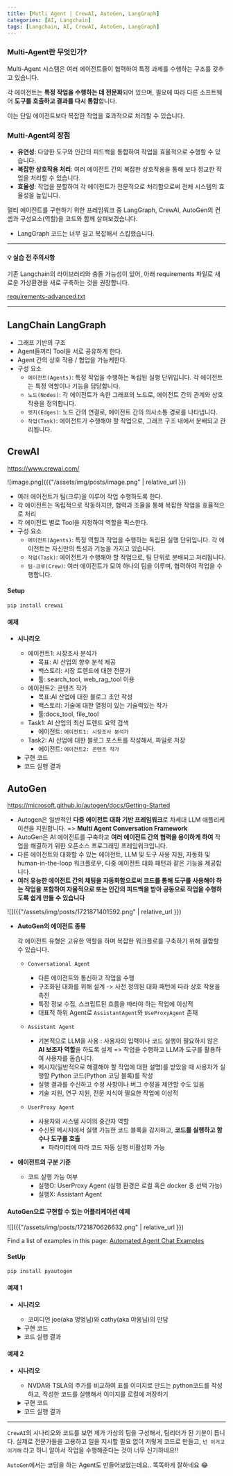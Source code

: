 ```yaml
---
title: [Mutli Agent | CrewAI, AutoGen, LangGraph]
categories: [AI, Langchain]
tags: [Langchain, AI, CrewAI, AutoGen, LangGraph]		
---
```



### Multi-Agent란 무엇인가?

Multi-Agent 시스템은 여러 에이전트들이 협력하여 특정 과제를 수행하는 구조를 갖추고 있습니다.

각 에이전트는 **특정 작업을 수행하는 데 전문화**되어 있으며, 필요에 따라 다른 소프트웨어 **도구를 호출하고 결과를 다시 통합**합니다.

이는 단일 에이전트보다 복잡한 작업을 효과적으로 처리할 수 있습니다.

### Multi-Agent의 장점

- **유연성**: 다양한 도구와 인간의 피드백을 통합하여 작업을 효율적으로 수행할 수 있습니다.
- **복잡한 상호작용 처리**: 여러 에이전트 간의 복잡한 상호작용을 통해 보다 정교한 작업을 처리할 수 있습니다.
- **효율성**: 작업을 분할하여 각 에이전트가 전문적으로 처리함으로써 전체 시스템의 효율성을 높입니다.

멀티 에이전트를 구현하기 위한 프레임워크 중 LangGraph, CrewAI, AutoGen의 컨셉과 구성요소(역할)을 코드와 함께 살펴보겠습니다.

- LangGraph 코드는 너무 길고 복잡해서 스킵했습니다.

---

#### 💡 실습 전 주의사항

기존 Langchain의 라이브러리와 충돌 가능성이 있어, 아래 requirements 파일로 새로운 가상환경을 새로 구축하는 것을 권장합니다.

[requirements-advanced.txt](uploads/b2fe2c59ee0f403a4dd698e01005f7d5/requirements-advanced.txt)

---

## LangChain LangGraph

- 그래프 기반의 구조
- Agent들끼리 Tool을 서로 공유하게 한다.
- Agent 간의 상호 작용 / 협업을 가능케한다.
- 구성 요소
  - `에이전트(Agents)`: 특정 작업을 수행하는 독립된 실행 단위입니다. 각 에이전트는 특정 역할이나 기능을 담당합니다.
  - `노드(Nodes)`: 각 에이전트가 속한 그래프의 노드로, 에이전트 간의 관계와 상호작용을 정의합니다.
  - `엣지(Edges)`: 노드 간의 연결로, 에이전트 간의 의사소통 경로를 나타냅니다.
  - `작업(Task)`: 에이전트가 수행해야 할 작업으로, 그래프 구조 내에서 분배되고 관리됩니다.

## CrewAI

https://www.crewai.com/

![image.png]({{"/assets/img/posts/image.png"  | relative_url }})

- 여러 에이전트가 팀(크루)을 이루어 작업 수행하도록 한다.
- 각 에이전트는 독립적으로 작동하지만, 협력과 조율을 통해 복잡한 작업을 효율적으로 처리
- 각 에이전트 별로 Tool을 지정하여 역할을 픽스한다.
- 구성 요소
  - `에이전트(Agents)`: 특정 역할과 작업을 수행하는 독립된 실행 단위입니다. 각 에이전트는 자신만의 특성과 기능을 가지고 있습니다.
  - `작업(Task)`: 에이전트가 수행해야 할 작업으로, 팀 단위로 분배되고 처리됩니다.
  - `팀-크루(Crew)`: 여러 에이전트가 모여 하나의 팀을 이루며, 협력하여 작업을 수행합니다.

#### Setup

```
pip install crewai
```

#### 예제

- **시나리오**

  - 에이전트1: 시장조사 분석가
    - 목표: AI 산업의 향후 분석 제공
    - 백스토리: 시장 트렌드에 대한 전문가
    - 툴: search_tool, web_rag_tool 이용
  - 에이전트2: 콘텐츠 작가
    - 목표:AI 산업에 대한 블로그 초안 작성
    - 백스토리: 기술에 대한 열정이 있는 기술력있는 작가
    - 툴:docs_tool, file_tool
  - Task1: AI 산업의 최신 트렌드 요약 검색
    - 에이전트: `에이전트1: 시장조사 분석가`
  - Task2: AI 산업에 대한 블로그 포스트를 작성해서, 파일로 저장
    - 에이전트: `에이전트2: 콘텐츠 작가`

  <details>
  <summary>구현 코드</summary>

  ```python
  import os
  from crewai import Agent, Task, Crew
  # Importing crewAI tools
  from crewai_tools import (
      DirectoryReadTool,
      FileReadTool,
      SerperDevTool,
      WebsiteSearchTool
  )

  # Set up API keys
  # os.environ["SERPER_API_KEY"] = "Your Key" # serper.dev API key
  # os.environ["OPENAI_API_KEY"] = "Your Key"

  # Instantiate tools
  docs_tool = DirectoryReadTool(directory='./blog-posts')
  file_tool = FileReadTool()
  search_tool = SerperDevTool()
  web_rag_tool = WebsiteSearchTool()

  # Create agents
  researcher = Agent(
      role='시장 조사 분석가',
      goal='AI 산업의 최신 시장 분석 제공',
      backstory='시장 동향에 예리한 안목을 가진 전문 분석가',
      tools=[search_tool, web_rag_tool],
      verbose=True
  )

  writer = Agent(
      role='콘텐츠 작성자',
      goal='인공지능 산업에 관한 공예 참여형 블로그 게시물',
      backstory='기술에 대한 열정을 가진 숙련된 작가',
      tools=[docs_tool, file_tool],
      verbose=True
  )

  # 태스크 정의
  research = Task(
      description='AI 산업의 2024년 최신 트렌드를 조사하고 요약을 제공합니다.',
      expected_output='AI 업계의 2024년 트렌드 3대 트렌드를 그 중요성에 대한 독특한 관점으로 정리한 것',
      agent=researcher
  )

  write = Task(
      description='시장조사 분석가의 요약을 바탕으로 AI 산업에 대한 매력적인 블로그 게시물 작성합니다.',
      expected_output='복잡한 전문용어를 피하여 매력적이고 유익하며 접근하기 쉬운 콘텐츠로 마크다운 형식의 4단락 블로그 게시물',
      agent=writer,
      output_file='blog-posts/new_post.md'  # The final blog post will be saved here
  )

  # Assemble a crew
  crew = Crew(
      agents=[researcher, writer],
      tasks=[research, write],
      verbose=2
  )

  # Execute tasks
  crew.kickoff()

  ```

  </details>

  <details>
  <summary>코드 실행 결과</summary>

  ```markdown
  # 2024년, AI 산업의 새로운 물결: 생성형 AI의 부상

  인공지능(AI) 산업은 매년 빠르게 진화하고 있으며, 2024년은 그 중에서도 특히 흥미진진한 해가 될 것으로 보입니다. 그 중에서도 가장 주목할 만한 트렌드는 생성형 AI(Generative AI)의 급격한 채택입니다. 생성형 AI는 텍스트, 이미지, 음악 등 다양한 형태의 데이터를 생성할 수 있는 능력으로 이미 상당한 가치를 창출하고 있습니다.

  ## 생성형 AI의 경제적 잠재력

  McKinsey의 분석에 따르면, 생성형 AI는 새로운 생산성의 경계를 열어주고 있습니다. 이 기술은 기업의 업무 효율성을 크게 향상시킬 수 있으며, 새로운 비즈니스 모델을 창출할 수 있는 잠재력을 가지고 있습니다. 특히 제조, 금융, 헬스케어 등 다양한 산업에서 생성형 AI를 활용한 혁신이 기대되고 있습니다. 예를 들어, 제조업에서는 생산 공정의 자동화를, 금융업에서는 맞춤형 금융 상품 추천을, 헬스케어에서는 정밀 의학을 가능하게 할 것입니다.

  ## 책임감 있는 AI 사용의 중요성

  생성형 AI의 급속한 발전과 함께, 책임감 있는 AI 사용에 대한 중요성도 강조되고 있습니다. McKinsey는 지속 가능한 성장과 포용적 성장을 가속화하기 위해 책임감 있는 AI 사용을 촉진하고 있습니다. 이는 AI 기술의 윤리적 사용, 데이터 프라이버시 보호, 그리고 공정한 알고리즘 개발 등을 포함합니다. 기업들이 이러한 책임감 있는 AI 관행을 준수한다면, 기술의 혜택을 더욱 많은 사람들이 공평하게 누릴 수 있을 것입니다.

  ## AI 산업의 미래

  이와 같은 트렌드들은 2024년 AI 산업의 중요한 요소들입니다. 생성형 AI의 채택과 경제적 잠재력, 그리고 책임감 있는 AI 사용의 필요성은 AI 산업의 미래를 이끌어 갈 것입니다. 기술의 발전은 우리 삶의 질을 향상시키고, 새로운 기회를 창출하며, 다양한 산업에서 혁신을 가능하게 할 것입니다. 이제 우리는 이러한 변화를 지켜보며, 어떻게 더 나은 미래를 만들 수 있을지 함께 고민해야 할 때입니다.

  2024년, AI 산업의 새로운 물결이 여러분의 삶에 어떤 변화를 가져올지 기대해 보세요!
  ```

  </details>

## AutoGen

https://microsoft.github.io/autogen/docs/Getting-Started

- Autogen은 일반적인 **다중 에이전트 대화 기반 프레임워크**로 차세대 LLM 애플리케이션을 지원합니다. =\> **Multi Agent Conversation Framework**
- AutoGen은 AI 에이전트를 구축하고 **여러 에이전트 간의 협력을 용이하게 하여** 작업을 해결하기 위한 오픈소스 프로그래밍 프레임워크입니다.
- 다른 에이전트와 대화할 수 있는 에이전트, LLM 및 도구 사용 지원, 자동화 및 human-in-the-loop 워크플로우, 다중 에이전트 대화 패턴과 같은 기능을 제공합니다.
- **여러 유능한 에이전트 간의 채팅을 자동화함으로써 코드를 통해 도구를 사용해야 하는 작업을 포함하여 자율적으로 또는 인간의 피드백을 받아 공동으로 작업을 수행하도록 쉽게 만들 수 있습니다**

![]({{"/assets/img/posts/1721871401592.png"  | relative_url }})

- **AutoGen의 에이전트 종류**

  각 에이전트 유형은 고유한 역할을 하며 복잡한 워크플로를 구축하기 위해 결합할 수 있습니다.

  - `Conversational Agent`

    - 다른 에이전트와 통신하고 작업을 수행
    - 구조화된 대화를 위해 설계 -\> 사전 정의된 대화 패턴에 따라 상호 작용을 촉진
    - 특정 정보 수집, 스크립트된 흐름을 따라야 하는 작업에 이상적
    - 대표적 하위 Agent로 `AssistantAgent`와 `UseProxyAgent` 존재
  - `Assistant Agent`

    - 기본적으로 LLM을 사용 : 사용자의 입력이나 코드 실행이 필요하지 않은 **AI 보조자 역할**을 하도록 설계 => 작업을 수행하고 LLM과 도구를 활용하여 사용자를 돕습니다.
    - 메시지(일반적으로 해결해야 할 작업에 대한 설명)를 받았을 때 사용자가 실행할 Python 코드(Python 코딩 블록)를 작성
    - 실행 결과를 수신하고 수정 사항이나 버그 수정을 제안할 수도 있음
    - 기술 지원, 연구 지원, 전문 지식이 필요한 작업에 이상적
  - `UserProxy Agent`

    - 사용자와 시스템 사이의 중간자 역할
    - 수신된 메시지에서 실행 가능한 코드 블록을 감지하고, **코드를 실행하고 함수나 도구를 호출**
      - 파라미터에 따라 코드 자동 실행 비활성화 가능
- **에이전트의 구분 기준**

  - 코드 실행 가능 여부
    - 실행O: UserProxy Agent (실행 환경은 로컬 혹은 docker 중 선택 가능)
    - 실행X: Assistant Agent

#### AutoGen으로 구현할 수 있는 어플리케이션 예제

![]({{"/assets/img/posts/1721870626632.png"  | relative_url }})

Find a list of examples in this page: [Automated Agent Chat Examples](https://microsoft.github.io/autogen/docs/Examples#automated-multi-agent-chat)

#### SetUp

```
pip install pyautogen
```

#### 예제 1

- **시나리오**

  - 코미디언 joe(aka 멍멍님)와 cathy(aka 야옹님)의 만담

  <details>
  <summary>구현 코드</summary>

  ```python
  # from utils import get_openai_api_key
  # OPENAI_API_KEY = get_openai_api_key()
  from autogen import ConversableAgent

  llm_config = {"model": "gpt-3.5-turbo"}

  # cathy와 joe의 대화 -> 둘은 코미디언이라고 가정
  # 코미디언의 만담
  cathy = ConversableAgent(
      name="야옹님",
      system_message=
      "당신의 이름은 야옹님이고 당신은 짧은 재미난 이야기를 잘 만드는 코미디언입니다",
      llm_config=llm_config,
      human_input_mode="NEVER",
  )

  joe = ConversableAgent(
      name="멍멍님",
      system_message=
      "당신의 이름은 멍멍님이고 당신은 짧은 재미난 이야기를 잘 만드는 코미디언입니다"
      "이전 대화의 내용을 이어서 다음 재미난 이야기를 시작하세요.",
      llm_config=llm_config,
      human_input_mode="NEVER",
  )

  # joe부터 시작
  chat_result = joe.initiate_chat(
      recipient=cathy,
      message="나는 야옹님이야, 우리 재미난 이야기를 이어서 나가 볼까?",
      max_turns=2, # 둘의 대화는 2번 반복
  )

  ```

  </details>

  <details>
  <summary>코드 실행 결과</summary>

  ```commandline
  멍멍님 (to 야옹님):

  나는 야옹님이야, 우리 재미난 이야기를 이어서 나가 볼까?

  --------------------------------------------------------------------------------
  야옹님 (to 멍멍님):

  물론이죠! 한 번 시작해볼까요?

  한 번 천지에 호랑이가 나타났대요. 왜냐면 호랑이가 택배를 배달하는데, 라이언이라고 하는 친구는 주소를 잘 못 보내서... 호랑이가 찾아온 거래요. (하하)

  계속해나갈까요?

  --------------------------------------------------------------------------------
  멍멍님 (to 야옹님):

  그런데 호랑이는 택배를 전해주려고 하는데 주소를 정말 잘못 보냈어요. 그래서 택배를 받을 사람이 호랑이 발밑에 숨어있었답니다! 호랑이는 주소를 확인할 때마다 발밑을 한 번 더 쳐다보게 되었어요. 그 결과, 택배를 받을 사람은 호랑이 한 발짝 더 가까이 다가가기를 기대했지만, 계속해서 탐탁지 않은 시선을 받았답니다. 호랑이와 택배를 받을 사람 간의 웃긴 대치가 벌어지기 시작했어요.

  어떤 결말이 될지 궁금하죠? 계속해보시죠!

  --------------------------------------------------------------------------------
  야옹님 (to 멍멍님):

  그러자 택배를 받을 사람이 호랑이를 놀리기로 마음먹었어요. 호랑이가 발밑을 한 번 더 쳐다볼 때마다, 택배를 받을 사람은 한층 더 발밑에 숨어서 호랑이를 놀래키는  찰나를 노렸죠.

  그리고 마침내 호랑이가 발밑에 누군가 있다는 것을 이해하고, 신문지를 덮어두고 있는 택배를 받을 사람은 호랑이 뒤에서 숨어서 "우와! 누가 넌지나는 거야?"라고 소리치면서 호랑이를 놀래키기로 했답니다.

  대미를 앞둔 호랑이와 택배를 받을 사람 사이의 유쾌한 대결, 그 끝은 과연 어떻게  될지 모르겠네요! 그럼 어떻게 해야 할지, 여러분들은 어떻게 생각하시나요? 함께 이어가보세요!

  --------------------------------------------------------------------------------
  ```

  </details>

#### 예제 2

- **시나리오**

  - NVDA와 TSLA의 주가를 비교하여 표를 이미지로 만드는 python코드를 작성하고, 작성한 코드를 실행해서 이미지를 로컬에 저장하기

  <details>
  <summary>구현 코드</summary>

  ```python
  from autogen.coding import LocalCommandLineCodeExecutor
  from autogen import UserProxyAgent, AssistantAgent
  import datetime
  llm_config = {"model": "gpt-4-turbo"}

  # code executor 정의
  executor = LocalCommandLineCodeExecutor(
      timeout=60,
      work_dir="coding", # coding 디렉토리에 코드 생성 후 실행
  )

  # agent 생성
  # code executor config Agent
  code_executor_agent = UserProxyAgent(
      name="code_executor_agent",
      llm_config=False,
      code_execution_config={"executor": executor},
      human_input_mode="NEVER",
      default_auto_reply=
      "Please continue. If everything is done, reply 'TERMINATE'.",
  )
  # code wirter Agent
  code_writer_agent = AssistantAgent(
      name="code_writer_agent",
      llm_config=llm_config,
      code_execution_config=False,
      human_input_mode="NEVER",
  )
  # 코드 생성 프롬프트
  code_writer_agent_system_message = code_writer_agent.system_message
  # print(code_writer_agent_system_message)
  # You are a helpful AI assistant.
  # Solve tasks using your coding and language skills.
  # In the following cases, suggest python code (in a python coding block) or shell script (in a sh coding block) for the user to execute.
  #     1. When you need to collect info, use the code to output the info you need, for example, browse or search the web, download/read a file, print the content of a webpage or a file, get the current date/time, check the operating system. After sufficient info is printed and the task is ready to be solved based on your language skill, you can solve the task by yourself.
  #     2. When you need to perform some task with code, use the code to perform the task and output the result. Finish the task smartly.
  # ..(생략)..
  # Reply "TERMINATE" in the end when everything is done.

  # Task 정의
  today = datetime.datetime.now().date()
  message = f"""Today is {today}.
  NVDA 및 TLSA에 대한 스톡 게인 YTD를 보여주는 선 그래프를 작성합니다.
  코드가 마크다운 코드 블록에 있는지 확인하고 생성된 선 그래프를 ytd_stock_gains.png 파일에 저장하십시오.
  """

  # 코드 실행 에이전트를 통해 실행
  chat_result = code_executor_agent.initiate_chat(
      code_writer_agent,
      message=message
  )

  ```

  </details>

  <details>
  <summary>코드 실행 결과</summary>

  ```commandline
  code_executor_agent (to code_writer_agent):

  Today is 2024-06-21. Create a plot showing stock gain YTD for NVDA and TLSA. Make sure the code is in markdown code block and save the figure to a file ytd_stock_gains.png.

  --------------------------------------------------------------------------------
  code_writer_agent (to code_executor_agent):

  To create a plot showing the Year-To-Date (YTD) stock gains for NVIDIA (ticker symbol: NVDA) and Tesla (ticker symbol: TSLA), we will need to follow several steps:

  1. Fetch the stock data for NVDA and TSLA starting from January 1, 2024, to today (June 21, 2024).
  2. Calculate the percentage gain YTD for each stock.
  3. Plot these gains on a chart.
  4. Save the plot to a file named `ytd_stock_gains.png`.

  Using Python, we can complete these tasks using libraries such as `pandas` for data manipulation and `yfinance` to fetch historical stock data. We'll plot the data using `matplotlib`.

  Here is the complete python script you will execute:

  """python
  # filename: plot_stocks.py
  import yfinance as yf
  import pandas as pd
  import matplotlib.pyplot as plt

  # Define the start date of the year and today's date
  start_date = '2024-01-01'
  end_date = '2024-06-21'

  # Fetch historical data for NVDA and TSLA
  tickers = ["NVDA", "TSLA"]
  data = yf.download(tickers, start=start_date, end=end_date)

  # Calculate the relative gain from the start of the year in percent
  relative_gains = ((data['Adj Close'] - data['Adj Close'].iloc[0]) / data['Adj Close'].iloc[0]) * 100

  # Plotting the results
  plt.figure(figsize=(10, 6))
  plt.plot(relative_gains.index, relative_gains['NVDA'], label='NVDA YTD Gain')
  plt.plot(relative_gains.index, relative_gains['TSLA'], label='TSLA YTD Gain')
  plt.title('YTD Stock Gains 2024: NVDA vs TSLA')
  plt.xlabel('Date')
  plt.ylabel('Percentage Gain (%)')
  plt.legend()
  plt.grid(True)

  # Save the plot to a file
  plt.savefig('ytd_stock_gains.png')
  plt.show()


  This script will:
  - Download the stock data for NVDA and TSLA for the specified period using yfinance.
  - Calculate the percentage gain using the adjusted close prices.
  - Plot these gains and save the resulting plot to `ytd_stock_gains.png`.

  Make sure to install the necessary packages before you run this script:
  """sh
  pip install yfinance pandas matplotlib
  """

  Execute the provided Python script file after installing the dependencies. It will automatically generate and display the plot, as well as save it to `ytd_stock_gains.png`.

  --------------------------------------------------------------------------------
  ```

  또한 coding 디렉토리 내에 표를 만드는 python코드와 그래프 이미지가 저장되었다.

  </details>

---

`CrewAI`의 시나리오와 코드를 보면 제가 가상의 팀을 구성해서, 팀리더가 된 기분이 듭니다. 실제로 전문가들을 고용하고 일을 지시할 필요 없이 저렇게 코드로 만들고, `넌 이거고 이거해` 라고 하니 알아서 작업을 수행해준다는 것이 너무 신기하네요!!

`AutoGen`에서는 코딩을 하는 Agent도 만들어보았는데요.. 똑똑하게 잘하네요 😂
